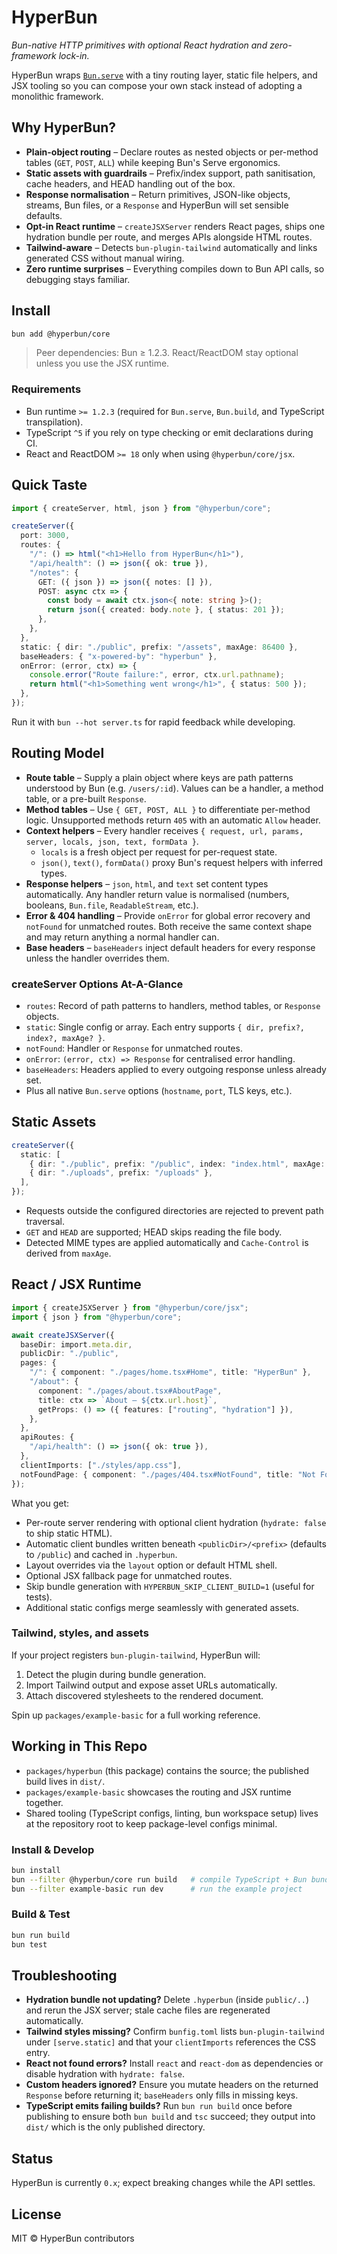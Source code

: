 # HyperBun

_Bun-native HTTP primitives with optional React hydration and zero-framework lock-in._

HyperBun wraps [`Bun.serve`](https://bun.com/docs/api/http) with a tiny routing layer, static file helpers, and JSX tooling so you can compose your own stack instead of adopting a monolithic framework.

## Why HyperBun?
- **Plain-object routing** – Declare routes as nested objects or per-method tables (`GET`, `POST`, `ALL`) while keeping Bun's Serve ergonomics.
- **Static assets with guardrails** – Prefix/index support, path sanitisation, cache headers, and HEAD handling out of the box.
- **Response normalisation** – Return primitives, JSON-like objects, streams, Bun files, or a `Response` and HyperBun will set sensible defaults.
- **Opt-in React runtime** – `createJSXServer` renders React pages, ships one hydration bundle per route, and merges APIs alongside HTML routes.
- **Tailwind-aware** – Detects `bun-plugin-tailwind` automatically and links generated CSS without manual wiring.
- **Zero runtime surprises** – Everything compiles down to Bun API calls, so debugging stays familiar.

## Install
```bash
bun add @hyperbun/core
```

> Peer dependencies: Bun ≥ 1.2.3. React/ReactDOM stay optional unless you use the JSX runtime.

### Requirements
- Bun runtime `>= 1.2.3` (required for `Bun.serve`, `Bun.build`, and TypeScript transpilation).
- TypeScript `^5` if you rely on type checking or emit declarations during CI.
- React and ReactDOM `>= 18` only when using `@hyperbun/core/jsx`.

## Quick Taste
```ts
import { createServer, html, json } from "@hyperbun/core";

createServer({
  port: 3000,
  routes: {
    "/": () => html("<h1>Hello from HyperBun</h1>"),
    "/api/health": () => json({ ok: true }),
    "/notes": {
      GET: ({ json }) => json({ notes: [] }),
      POST: async ctx => {
        const body = await ctx.json<{ note: string }>();
        return json({ created: body.note }, { status: 201 });
      },
    },
  },
  static: { dir: "./public", prefix: "/assets", maxAge: 86400 },
  baseHeaders: { "x-powered-by": "hyperbun" },
  onError: (error, ctx) => {
    console.error("Route failure:", error, ctx.url.pathname);
    return html("<h1>Something went wrong</h1>", { status: 500 });
  },
});
```

Run it with `bun --hot server.ts` for rapid feedback while developing.

## Routing Model
- **Route table** – Supply a plain object where keys are path patterns understood by Bun (e.g. `/users/:id`). Values can be a handler, a method table, or a pre-built `Response`.
- **Method tables** – Use `{ GET, POST, ALL }` to differentiate per-method logic. Unsupported methods return `405` with an automatic `Allow` header.
- **Context helpers** – Every handler receives `{ request, url, params, server, locals, json, text, formData }`.
  - `locals` is a fresh object per request for per-request state.
  - `json()`, `text()`, `formData()` proxy Bun's request helpers with inferred types.
- **Response helpers** – `json`, `html`, and `text` set content types automatically. Any handler return value is normalised (numbers, booleans, `Bun.file`, `ReadableStream`, etc.).
- **Error & 404 handling** – Provide `onError` for global error recovery and `notFound` for unmatched routes. Both receive the same context shape and may return anything a normal handler can.
- **Base headers** – `baseHeaders` inject default headers for every response unless the handler overrides them.

### createServer Options At-A-Glance
- `routes`: Record of path patterns to handlers, method tables, or `Response` objects.
- `static`: Single config or array. Each entry supports `{ dir, prefix?, index?, maxAge? }`.
- `notFound`: Handler or `Response` for unmatched routes.
- `onError`: `(error, ctx) => Response` for centralised error handling.
- `baseHeaders`: Headers applied to every outgoing response unless already set.
- Plus all native `Bun.serve` options (`hostname`, `port`, TLS keys, etc.).

## Static Assets
```ts
createServer({
  static: [
    { dir: "./public", prefix: "/public", index: "index.html", maxAge: 3600 },
    { dir: "./uploads", prefix: "/uploads" },
  ],
});
```
- Requests outside the configured directories are rejected to prevent path traversal.
- `GET` and `HEAD` are supported; HEAD skips reading the file body.
- Detected MIME types are applied automatically and `Cache-Control` is derived from `maxAge`.

## React / JSX Runtime
```ts
import { createJSXServer } from "@hyperbun/core/jsx";
import { json } from "@hyperbun/core";

await createJSXServer({
  baseDir: import.meta.dir,
  publicDir: "./public",
  pages: {
    "/": { component: "./pages/home.tsx#Home", title: "HyperBun" },
    "/about": {
      component: "./pages/about.tsx#AboutPage",
      title: ctx => `About – ${ctx.url.host}`,
      getProps: () => ({ features: ["routing", "hydration"] }),
    },
  },
  apiRoutes: {
    "/api/health": () => json({ ok: true }),
  },
  clientImports: ["./styles/app.css"],
  notFoundPage: { component: "./pages/404.tsx#NotFound", title: "Not Found" },
});
```

What you get:
- Per-route server rendering with optional client hydration (`hydrate: false` to ship static HTML).
- Automatic client bundles written beneath `<publicDir>/<prefix>` (defaults to `/public`) and cached in `.hyperbun`.
- Layout overrides via the `layout` option or default HTML shell.
- Optional JSX fallback page for unmatched routes.
- Skip bundle generation with `HYPERBUN_SKIP_CLIENT_BUILD=1` (useful for tests).
- Additional static configs merge seamlessly with generated assets.

### Tailwind, styles, and assets
If your project registers `bun-plugin-tailwind`, HyperBun will:
1. Detect the plugin during bundle generation.
2. Import Tailwind output and expose asset URLs automatically.
3. Attach discovered stylesheets to the rendered document.  

Spin up `packages/example-basic` for a full working reference.

## Working in This Repo
- `packages/hyperbun` (this package) contains the source; the published build lives in `dist/`.
- `packages/example-basic` showcases the routing and JSX runtime together.
- Shared tooling (TypeScript configs, linting, bun workspace setup) lives at the repository root to keep package-level configs minimal.

### Install & Develop
```bash
bun install
bun --filter @hyperbun/core run build   # compile TypeScript + Bun bundle
bun --filter example-basic run dev      # run the example project
```

### Build & Test
```bash
bun run build
bun test
```

## Troubleshooting
- **Hydration bundle not updating?** Delete `.hyperbun` (inside `public/..`) and rerun the JSX server; stale cache files are regenerated automatically.
- **Tailwind styles missing?** Confirm `bunfig.toml` lists `bun-plugin-tailwind` under `[serve.static]` and that your `clientImports` references the CSS entry.
- **React not found errors?** Install `react` and `react-dom` as dependencies or disable hydration with `hydrate: false`.
- **Custom headers ignored?** Ensure you mutate headers on the returned `Response` before returning it; `baseHeaders` only fills in missing keys.
- **TypeScript emits failing builds?** Run `bun run build` once before publishing to ensure both `bun build` and `tsc` succeed; they output into `dist/` which is the only published directory.

## Status
HyperBun is currently `0.x`; expect breaking changes while the API settles.

## License
MIT © HyperBun contributors
